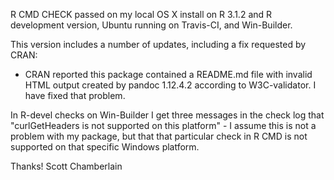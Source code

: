 R CMD CHECK passed on my local OS X install on R 3.1.2 and R development
version, Ubuntu running on Travis-CI, and Win-Builder.

This version includes a number of updates, including a fix requested by CRAN:
- CRAN reported this package contained a README.md file with invalid HTML output created by pandoc 1.12.4.2 according to W3C-validator. I have fixed that problem. 

In R-devel checks on Win-Builder I get three messages in the check log that "curlGetHeaders is not supported on this platform" - I assume this is not a problem with my package, but that that particular check in R CMD is not supported on that specific Windows platform.  

Thanks! Scott Chamberlain

